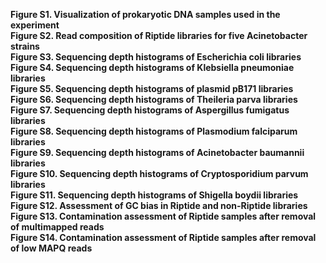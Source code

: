 **Figure S1. Visualization of prokaryotic DNA samples used in the experiment**  
**Figure S2. Read composition of Riptide libraries for five Acinetobacter strains**  
**Figure S3. Sequencing depth histograms of Escherichia coli libraries**  
**Figure S4. Sequencing depth histograms of Klebsiella pneumoniae libraries**  
**Figure S5. Sequencing depth histograms of plasmid pB171 libraries**  
**Figure S6. Sequencing depth histograms of Theileria parva libraries**  
**Figure S7. Sequencing depth histograms of Aspergillus fumigatus libraries**  
**Figure S8. Sequencing depth histograms of Plasmodium falciparum libraries**  
**Figure S9. Sequencing depth histograms of Acinetobacter baumannii libraries**   
**Figure S10. Sequencing depth histograms of Cryptosporidium parvum libraries**  
**Figure S11. Sequencing depth histograms of Shigella boydii libraries**  
**Figure S12. Assessment of GC bias in Riptide and non-Riptide libraries**  
**Figure S13. Contamination assessment of Riptide samples after removal of multimapped reads**  
**Figure S14. Contamination assessment of Riptide samples after removal of low MAPQ reads**  
